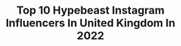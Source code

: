 ---
title: Top 10 Hypebeast Instagram Influencers In United Kingdom In 2022
description: >-
  Find top hypebeast Instagram influencers in United Kingdom in 2022. Most popular hashtags: #hypebeast #streetwear #streetstyle.
platform: Instagram
hits: 137
text_top: See the top-rated Instagram profiles on inBeat.
text_bottom: Our database aggregates 137 Instagram influencers like this in United Kingdom for you to connect with.
profiles:
  - username: "toranorth"
    fullname: >-
      tora northman
    bio: >-
      swedish editor @hypebae/@hypebeast 📍london
    location: "United Kingdom"
    followers: 31070
    engagement: 394
    commentsToLikes: 0.024560
    id: ck6ua0a9e0qcy0j71jg1az8tn
    verified: false
    hashtags: ""
  - username: "mab_shcola"
    fullname: >-
      H Y P E B E A S T 👹
    bio: >-
      📍 Manny/Leeds U.K. ▶️ YouTube: MAB Shcola 🎵 Hypebeast Out Now! 📎 Click the link below
    location: "United Kingdom"
    followers: 5442
    engagement: 736
    commentsToLikes: 0.130852
    id: ckap83iormo4b0i78c60aslwm
    verified: false
    hashtags: "#manchestermusic, #0161, #hypebeast, #ukrap"
  - username: "shaycasanova"
    fullname: >-
      Genuine Still Exists.
    bio: >-
      #thestylistwhopaints 🎨 @abbastanzacollective London based 📍 Guest footwear designer @nike Featured by @hypebeast @reebok @nikebyyouworkshop
    location: "United Kingdom"
    followers: 7181
    engagement: 672
    commentsToLikes: 0.042679
    id: ck6tyifpt3wyp0j71apu5ytmd
    verified: false
    hashtags: "#onepieceanime, #hypebeast, #thestylistwhopaints, #nikebyyou"
  - username: "dzaddy_amore"
    fullname: >-
      DZADDY AMORE
    bio: >-
      🎬Content Creator🇰🇪||@theamorefamily Brand Promoter✨|| Influencer🤝||Award winning🙏 Business📩 theamorefamily1@gmail.com 👇JOIN OUR LARGE FAMILY👇
    location: "United Kingdom"
    followers: 149054
    engagement: 843
    commentsToLikes: 0.021416
    id: ck0tystwpnwel0i199h47o4g8
    verified: false
    hashtags: ""
  - username: "thisisantwon"
    fullname: >-
      Ant
    bio: >-
      Clothes for anime villains 📹 ThisIsAntwon
    location: "United Kingdom"
    followers: 15660
    engagement: 1076
    commentsToLikes: 0.023893
    id: ck8t953c2mx7q0j78h24fdhju
    verified: false
    hashtags: "#streetwear, #wdywt, #veilance, #outfit"
  - username: "offset_cray"
    fullname: >-
      AESTHETICS || STREETWEAR™
    bio: >-
      Aesthetics || Photographer 📷 📍Nairobi, Kenya 🇰🇪📍 📩 for Business,enquiries,outfit,promo
    location: "United Kingdom"
    followers: 58045
    engagement: 455
    commentsToLikes: 0.040649
    id: ck6ucmibgggz30j71kiy3cm10
    verified: false
    hashtags: "#nclgallery, #burberryshirt, #lavishfashion, #homelessfits"
  - username: "ivywongofficial"
    fullname: >-
      Ivy Wong
    bio: >-
      💗 8 yo Actress Model 📺 Vita in Ridley Scott’s #RaisedByWolves @HBOMax ⭐️ Pendra Siliu in @StarWars #RogueOne 🎥 Maleficent2✒️LFCC✒️MCM 👠LFW💗Acc by mum
    location: "United Kingdom"
    followers: 45119
    engagement: 216
    commentsToLikes: 0.076141
    id: ck5zrrxoex5lo0i142wnb1nqq
    verified: false
    hashtags: "#gucci, #weekendmood, #warnermedia, #runwaymodel"
  - username: "nr____g_"
    fullname: >-
      Rob G 🚶🏾‍♂️
    bio: >-
      13/7/2017 🃏🤚🏾 Freelance artist 🇬🇧🎭 (DM for enquiries) shipped worldwide 🌍 I AM - handpainted expert 😎
    location: "United Kingdom"
    followers: 8217
    engagement: 1001
    commentsToLikes: 0.027065
    id: ck0w2vvmpqf760i1916qdh9xk
    verified: false
    hashtags: "#styleblogger, #nr, #hypebeast, #artwork"
  - username: "mzsey"
    fullname: >-
      THE TRUTH
    bio: >-
      Psalms 103 Looking for something? I practice, 🔸PR| 🔸SOCIAL MEDIA MANAGEMENT| 📍Ghana
    location: "United Kingdom"
    followers: 6036
    engagement: 951
    commentsToLikes: 0.075982
    id: ckaorvo9loy9n0i78f5x5moad
    verified: false
    hashtags: "#smile, #instagood, #cute, #gainwithmchina"
  - username: "just_ea"
    fullname: >-
      Edward Allen 📸🎶
    bio: >-
      🇬🇧 🇧🇧 📍London 📸🎥Fashion/ Lifestyle Video-Photographer. Make Music On The Weekends🤷🏾‍♂️ R.i.P Blaine ‘Cadet’ Johnson PRE-SAVE ‘DX3’ HERE! 👇🏽
    location: "United Kingdom"
    followers: 7181
    engagement: 557
    commentsToLikes: 0.116933
    id: ck0tu4mps5m4e0i1967a64bsv
    verified: false
    hashtags: "#mensfashionpost, #mensfashionreport, #backtoschool, #mensfashiondaily"
---